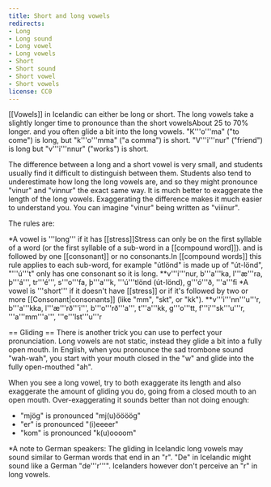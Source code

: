 ```yaml
---
title: Short and long vowels
redirects:
- Long
- Long sound
- Long vowel
- Long vowels
- Short
- Short sound
- Short vowel
- Short vowels
license: CC0
---
```


[[Vowels]] in Icelandic can either be long or short. The long vowels take a slightly longer time to pronounce than the short vowels<note>About 25 to 70% longer.</note> and you often glide a bit into the long vowels. "K'''o'''ma" ("to come") is long, but "k'''o'''mma" ("a comma") is short. "V'''i'''nur" ("friend") is long but "v'''i'''nnur" ("works") is short.

The difference between a long and a short vowel is very small, and students usually find it difficult to distinguish between them. Students also tend to underestimate how long the long vowels are, and so they might pronounce "vinur" and "vinnur" the exact same way. It is much better to exaggerate the length of the long vowels. Exaggerating the difference makes it much easier to understand you. You can imagine "vinur" being written as "viiinur".

The rules are:

*A vowel is '''long''' if it has [[stress]]<ref name=":0">Stress can only be on the first syllable of a word (or the first syllable of a sub-word in a [[compound word]]).</ref> and is followed by one [[consonant]] or no consonants.<note>In [[compound words]] this rule applies to each sub-word, for example "útlönd" is made up of "út-lönd", "'''ú'''t" only has one consonant so it is long.</note>
**v'''i'''nur, b'''a'''ka, l'''æ'''ra, þ'''á''', tr'''é''', s'''o'''fa, þ'''a'''k, '''ú'''tlönd (út-lönd), g'''ó'''ð, '''a'''fi
*A vowel is '''short''' if it doesn't have [[stress]]<ref name=":0" /> or if it's followed by two or more [[Consonant|consonants]] (like "mm", "skt", or "kk").
**v'''i'''nn'''u'''r, b'''a'''kka, l'''æ'''rð'''i''', b'''o'''rð'''a''', t'''a'''kk, g'''o'''tt, f'''i'''sk'''u'''r, '''a'''mm'''a''', '''e'''lst'''u'''r

== Gliding ==
There is another trick you can use to perfect your pronunciation. Long vowels are not static, instead they glide a bit into a fully open mouth. In English, when you pronounce the sad trombone sound "wah-wah", you start with your mouth closed in the "w" and glide into the fully open-mouthed "ah".

When you see a long vowel, try to both exaggerate its length and also exaggerate the amount of gliding you do, going from a closed mouth to an open mouth. Over-exaggerating it sounds better than not doing enough:

* "mjög" is pronounced "mj(u)öööög"
* "er" is pronounced "(i)eeeer"
* "kom" is pronounced "k(u)oooom"

<notes>
*A note to German speakers: The gliding in Icelandic long vowels may sound similar to German words that end in an "r". "De" in Icelandic might sound like a German "de'''r'''". Icelanders however don't perceive an "r" in long vowels.
</notes>

